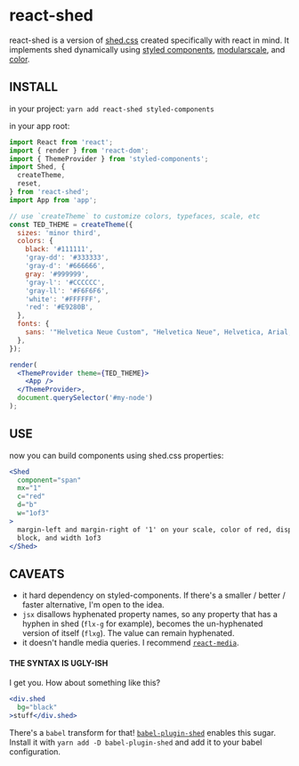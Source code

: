 # react-shed

react-shed is a version of [shed.css](http://tedconf.github.io/shed-css/)
created specifically with react in mind. It implements shed dynamically using
[styled components](https://styled-components.com/),
[modularscale](https://github.com/KyleAMathews/modularscale), and [color](http://ghub.io/color).

## INSTALL

in your project:
`yarn add react-shed styled-components`

in your app root:

```jsx
import React from 'react';
import { render } from 'react-dom';
import { ThemeProvider } from 'styled-components';
import Shed, {
  createTheme,
  reset,
} from 'react-shed';
import App from 'app';

// use `createTheme` to customize colors, typefaces, scale, etc
const TED_THEME = createTheme({
  sizes: 'minor third',
  colors: {
    black: '#111111',
    'gray-dd': '#333333',
    'gray-d': '#666666',
    gray: '#999999',
    'gray-l': '#CCCCCC',
    'gray-ll': '#F6F6F6',
    'white': '#FFFFFF',
    'red': '#E9280B',
  },
  fonts: {
    sans: '"Helvetica Neue Custom", "Helvetica Neue", Helvetica, Arial, sans-serif',
  },
});

render(
  <ThemeProvider theme={TED_THEME}>
    <App />
  </ThemeProvider>,
  document.querySelector('#my-node')
);
```


## USE

now you can build components using shed.css properties:

```jsx
<Shed
  component="span"
  mx="1"
  c="red"
  d="b"
  w="1of3"
>
  margin-left and margin-right of '1' on your scale, color of red, display
  block, and width 1of3
</Shed>
```

## CAVEATS

- it hard dependency on styled-components. If there's a smaller / better / faster
  alternative, I'm open to the idea.
- `jsx` disallows hyphenated property names, so any property that has a hyphen in
  shed (`flx-g` for example), becomes the un-hyphenated version of itself
  (`flxg`). The value can remain hyphenated.
- it doesn't handle media queries. I recommend [`react-media`](https://github.com/ReactTraining/react-media).

#### THE SYNTAX IS UGLY-ISH

I get you. How about something like this?

```jsx
<div.shed
  bg="black"
>stuff</div.shed>
```

There's a `babel` transform for that!
[`babel-plugin-shed`](https://github.com/VinSpee/babel-plugin-shed) enables
this sugar. Install it with `yarn add -D babel-plugin-shed` and add it to your
babel configuration.
